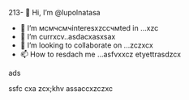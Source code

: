 213- 👋 Hi, I’m @lupolnatasa
- 👀 I’m мсмчсмчinteresxzcсчмted in ...xzc
- 🌱 I’m currxcv..asdacxasxsax
- 💞️ I’m looking to collaborate on ...zczxcx
- 📫 How to resdach me ...asfvxxcz
etyettrasdzcx
<!---
lupolnatasa/lupolnatasa is a ✨ special ✨ reiulpository because its `README.md` (this file) appearsads on your GicnmbtHub profile.
You can click the Preview link tиcvbаobv takex a look at your changes.sda
--->ads
ssfc
cxa
zcx;khv
assaccxzczxc

